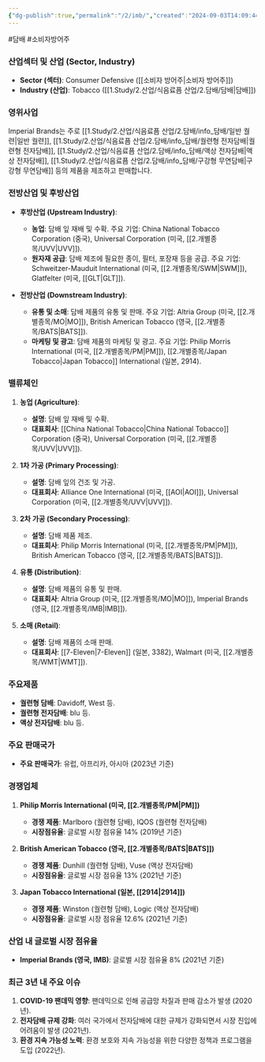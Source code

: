 ```yaml
---
{"dg-publish":true,"permalink":"/2/imb/","created":"2024-09-03T14:09:44.251+09:00","updated":"2025-06-03T20:05:59.539+09:00"}
---
```


#담배 #소비자방어주


### 산업섹터 및 산업 (Sector, Industry)

- **Sector (섹터)**: Consumer Defensive ([[소비자 방어주\|소비자 방어주]])
- **Industry (산업)**: Tobacco ([[1.Study/2.산업/식음료픔 산업/2.담배/담배\|담배]])

### 영위사업

Imperial Brands는 주로 [[1.Study/2.산업/식음료픔 산업/2.담배/info_담배/일반 궐련\|일반 궐련]], [[1.Study/2.산업/식음료픔 산업/2.담배/info_담배/궐련형 전자담배\|궐련형 전자담배]], [[1.Study/2.산업/식음료픔 산업/2.담배/info_담배/액상 전자담배\|액상 전자담배]], [[1.Study/2.산업/식음료픔 산업/2.담배/info_담배/구강형 무연담배\|구강형 무연담배]] 등의 제품을 제조하고 판매합니다.

### 전방산업 및 후방산업

- **후방산업 (Upstream Industry)**:
    
    - **농업**: 담배 잎 재배 및 수확. 주요 기업: China National Tobacco Corporation (중국), Universal Corporation (미국, [[2.개별종목/UVV\|UVV]]).
    - **원자재 공급**: 담배 제조에 필요한 종이, 필터, 포장재 등을 공급. 주요 기업: Schweitzer-Mauduit International (미국, [[2.개별종목/SWM\|SWM]]), Glatfelter (미국, [[GLT\|GLT]]).

- **전방산업 (Downstream Industry)**:
    
    - **유통 및 소매**: 담배 제품의 유통 및 판매. 주요 기업: Altria Group (미국, [[2.개별종목/MO\|MO]]), British American Tobacco (영국, [[2.개별종목/BATS\|BATS]]).
    - **마케팅 및 광고**: 담배 제품의 마케팅 및 광고. 주요 기업: Philip Morris International (미국, [[2.개별종목/PM\|PM]]), [[2.개별종목/Japan Tobacco\|Japan Tobacco]] International (일본, 2914).

### 밸류체인

1. **농업 (Agriculture)**:
    
    - **설명**: 담배 잎 재배 및 수확.
    - **대표회사**: [[China National Tobacco\|China National Tobacco]] Corporation (중국), Universal Corporation (미국, [[2.개별종목/UVV\|UVV]]).

1. **1차 가공 (Primary Processing)**:
    
    - **설명**: 담배 잎의 건조 및 가공.
    - **대표회사**: Alliance One International (미국, [[AOI\|AOI]]), Universal Corporation (미국, [[2.개별종목/UVV\|UVV]]).

1. **2차 가공 (Secondary Processing)**:
    
    - **설명**: 담배 제품 제조.
    - **대표회사**: Philip Morris International (미국, [[2.개별종목/PM\|PM]]), British American Tobacco (영국, [[2.개별종목/BATS\|BATS]]).

1. **유통 (Distribution)**:
    
    - **설명**: 담배 제품의 유통 및 판매.
    - **대표회사**: Altria Group (미국, [[2.개별종목/MO\|MO]]), Imperial Brands (영국, [[2.개별종목/IMB\|IMB]]).
3. **소매 (Retail)**:
    
    - **설명**: 담배 제품의 소매 판매.
    - **대표회사**: [[7-Eleven\|7-Eleven]] (일본, 3382), Walmart (미국, [[2.개별종목/WMT\|WMT]]).

### 주요제품

- **궐련형 담배**: Davidoff, West 등.
- **궐련형 전자담배**: blu 등.
- **액상 전자담배**: blu 등.

### 주요 판매국가

- **주요 판매국가**: 유럽, 아프리카, 아시아 (2023년 기준)

### 경쟁업체

1. **Philip Morris International (미국, [[2.개별종목/PM\|PM]])**
    
    - **경쟁 제품**: Marlboro (궐련형 담배), IQOS (궐련형 전자담배)
    - **시장점유율**: 글로벌 시장 점유율 14% (2019년 기준)
2. **British American Tobacco (영국, [[2.개별종목/BATS\|BATS]])**
    
    - **경쟁 제품**: Dunhill (궐련형 담배), Vuse (액상 전자담배)
    - **시장점유율**: 글로벌 시장 점유율 13% (2021년 기준)
3. **Japan Tobacco International (일본, [[2914\|2914]])**
    
    - **경쟁 제품**: Winston (궐련형 담배), Logic (액상 전자담배)
    - **시장점유율**: 글로벌 시장 점유율 12.6% (2021년 기준)

### 산업 내 글로벌 시장 점유율

- **Imperial Brands (영국, IMB)**: 글로벌 시장 점유율 8% (2021년 기준)

### 최근 3년 내 주요 이슈

1. **COVID-19 팬데믹 영향**: 팬데믹으로 인해 공급망 차질과 판매 감소가 발생 (2020년).
2. **전자담배 규제 강화**: 여러 국가에서 전자담배에 대한 규제가 강화되면서 시장 진입에 어려움이 발생 (2021년).
3. **환경 지속 가능성 노력**: 환경 보호와 지속 가능성을 위한 다양한 정책과 프로그램을 도입 (2022년).